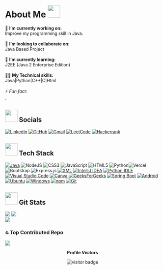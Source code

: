 # About Me <img src="https://i.giphy.com/kMAsQuuEeQIwm4eSVJ.webp" width="40">
 🔭 **I’m currently working on:** <br>Improve my programming skill in Java.<br><br>👯 **I’m looking to collaborate on:**  <br>Java Based Project<br><br>🌱 **I’m currently learning:**  <br>J2EE (Java 2 Enterprise Edition)<br><br>
👨‍💻 **My Technical skills:**<br>Java|Python|C++|C|Html<br><br>⚡ *Fun fact:* <br>.

## <img src="https://media.giphy.com/media/LnQjpWaON8nhr21vNW/giphy.gif" width="40">  Socials 
[![LinkedIn](https://img.shields.io/badge/LinkedIn-%230077B5.svg?logo=linkedin&logoColor=white)](https://www.linkedin.com/in/kushalgupta07) [![GitHub](https://img.shields.io/badge/GitHub-%23121011.svg?logo=github&logoColor=white)](https://github.com/KushalGupta-07) [![Gmail](https://img.shields.io/badge/Gmail-D14836?logo=gmail&logoColor=white)](#) [![LeetCode](https://img.shields.io/badge/LeetCode-000000?logo=LeetCode&logoColor=#d16c06)](#) [![Hackerrank](https://img.shields.io/badge/-Hackerrank-2EC866?style=for-the-badge&logo=HackerRank&logoColor=white)](https://www.hackerrank.com/profile/guptakushal277)

## <img src="https://media.giphy.com/media/j2pOGeGYKe2xCCKwfi/giphy.gif" width="40">  Tech Stack
[![Java](https://img.shields.io/badge/Java-%23ED8B00.svg?logo=openjdk&logoColor=white)](#) ![NodeJS](https://img.shields.io/badge/node.js-6DA55F?style=for-the-badge&logo=node.js&logoColor=white) ![CSS3](https://img.shields.io/badge/css3-%231572B6.svg?style=for-the-badge&logo=css3&logoColor=white) ![JavaScript](https://img.shields.io/badge/javascript-%23323330.svg?style=for-the-badge&logo=javascript&logoColor=%23F7DF1E) ![HTML5](https://img.shields.io/badge/html5-%23E34F26.svg?style=for-the-badge&logo=html5&logoColor=white) ![Python](https://img.shields.io/badge/python-3670A0?style=for-the-badge&logo=python&logoColor=ffdd54)![Vercel](https://img.shields.io/badge/vercel-%23000000.svg?style=for-the-badge&logo=vercel&logoColor=white) ![Bootstrap](https://img.shields.io/badge/bootstrap-%23563D7C.svg?style=for-the-badge&logo=bootstrap&logoColor=white) ![Express.js](https://img.shields.io/badge/express.js-%23404d59.svg?style=for-the-badge&logo=express&logoColor=%2361DAFB) [![XML](https://img.shields.io/badge/XML-767C52?logo=xml&logoColor=fff)](#) [![IntelliJ IDEA](https://img.shields.io/badge/IntelliJIDEA-000000.svg?logo=intellij-idea&logoColor=white)](#) [![Python IDLE](https://img.shields.io/badge/Python%20IDLE-3776AB?logo=python&logoColor=fff)](#) [![Visual Studio Code](https://custom-icon-badges.demolab.com/badge/Visual%20Studio%20Code-0078d7.svg?logo=vsc&logoColor=white)](#) [![Canva](https://img.shields.io/badge/Canva-%2300C4CC.svg?&logo=Canva&logoColor=white)](#) [![GeeksForGeeks](https://img.shields.io/badge/GeeksforGeeks-298D46?logo=geeksforgeeks&logoColor=white)](#) [![Spring Boot](https://img.shields.io/badge/Spring%20Boot-6DB33F?logo=springboot&logoColor=fff)](#) [![Android](https://img.shields.io/badge/Android-3DDC84?logo=android&logoColor=white)](#) [![Ubuntu](https://img.shields.io/badge/Ubuntu-E95420?logo=ubuntu&logoColor=white)](#) [![Windows](https://custom-icon-badges.demolab.com/badge/Windows-0078D6?logo=windows11&logoColor=white)](#) [![npm](https://img.shields.io/badge/npm-CB3837?logo=npm&logoColor=fff)](#) [![Git](https://img.shields.io/badge/Git-F05032?logo=git&logoColor=fff)](#)

## <img src="https://media.giphy.com/media/WiIuC6fAOoXD2/giphy.gif" width="40"> Git Stats 
![](https://github-readme-stats.vercel.app/api?username=KushalGupta-07&theme=dark&hide_border=true&include_all_commits=true&count_private=true)
![](https://github-readme-streak-stats.herokuapp.com/?user=KushalGupta-07&theme=dark&hide_border=true)</br>
![](https://github-readme-stats.vercel.app/api/top-langs/?username=KushalGupta-07&theme=dark&hide_border=true&include_all_commits=true&count_private=true&layout=compact) 


### 🔝 Top Contributed Repo
![](https://github-contributor-stats.vercel.app/api?username=KushalGupta-07&limit=5&theme=tokyonight&combine_all_yearly_contributions=true)

<p align="center"><b>Profile Visitors</b></p>
<p align="center"><img src="https://profile-counter.glitch.me/KushalGupta-07/count.svg" alt="visitor badge"/></p>







<!--
**KushalGupta-07/KushalGupta-07** is a ✨ _special_ ✨ repository because its `README.md` (this file) appears on your GitHub profile.

Here are some ideas to get you started:

- 🔭 I’m currently working on ...
- 🌱 I’m currently learning ...
- 👯 I’m looking to collaborate on ...
- 🤔 I’m looking for help with ...
- 💬 Ask me about ...
- 📫 How to reach me: ...
- 😄 Pronouns: ...
- ⚡ Fun fact: ...
-->
